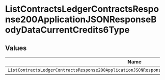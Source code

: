 # ListContractsLedgerContractsResponse200ApplicationJSONResponseBodyDataCurrentCredits6Type


## Values

| Name                                                                                                    | Value                                                                                                   |
| ------------------------------------------------------------------------------------------------------- | ------------------------------------------------------------------------------------------------------- |
| `ListContractsLedgerContractsResponse200ApplicationJSONResponseBodyDataCurrentCredits6TypeCreditManual` | CREDIT_MANUAL                                                                                           |